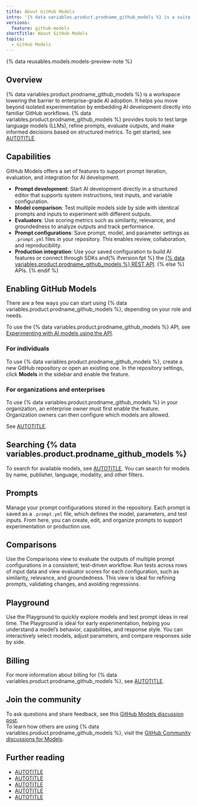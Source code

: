 ```yaml
---
title: About GitHub Models
intro: '{% data variables.product.prodname_github_models %} is a suite of developer tools that take you from AI idea to ship, including a model catalog, prompt management, and quantitative evaluations.'
versions:
  feature: github-models
shortTitle: About GitHub Models
topics:
  - GitHub Models
---
```


{% data reusables.models.models-preview-note %}

## Overview

{% data variables.product.prodname_github_models %} is a workspace lowering the barrier to enterprise-grade AI adoption. It helps you move beyond isolated experimentation by embedding AI development directly into familiar GitHub workflows. {% data variables.product.prodname_github_models %} provides tools to test large language models (LLMs), refine prompts, evaluate outputs, and make informed decisions based on structured metrics. To get started, see [AUTOTITLE](/github-models/use-github-models/optimizing-your-ai-powered-app-with-github-models).

## Capabilities

GitHub Models offers a set of features to support prompt iteration, evaluation, and integration for AI development.

* **Prompt development**: Start AI development directly in a structured editor that supports system instructions, test inputs, and variable configuration.
* **Model comparison**: Test multiple models side by side with identical prompts and inputs to experiment with different outputs.
* **Evaluators**: Use scoring metrics such as similarity, relevance, and groundedness to analyze outputs and track performance.
* **Prompt configurations**: Save prompt, model, and parameter settings as `.prompt.yml` files in your repository. This enables review, collaboration, and reproducibility.
* **Production integration**: Use your saved configuration to build AI features or connect through SDKs and{% ifversion fpt %} the [{% data variables.product.prodname_github_models %} REST API](/rest/models?apiVersion=2022-11-28). {% else %} APIs. {% endif %}

## Enabling GitHub Models

There are a few ways you can start using {% data variables.product.prodname_github_models %}, depending on your role and needs.

To use the {% data variables.product.prodname_github_models %} API, see [Experimenting with AI models using the API](/github-models/use-github-models/prototyping-with-ai-models#experimenting-with-ai-models-using-the-api).

### For individuals

To use {% data variables.product.prodname_github_models %}, create a new GitHub repository or open an existing one. In the repository settings, click **Models** in the sidebar and enable the feature.

### For organizations and enterprises

To use {% data variables.product.prodname_github_models %} in your organization, an enterprise owner must first enable the feature. Organization owners can then configure which models are allowed.

See [AUTOTITLE](/github-models/github-models-at-scale/manage-models-at-scale).

## Searching {% data variables.product.prodname_github_models %}

To search for available models, see [AUTOTITLE](/search-github/searching-on-github/searching-github-models). You can search for models by name, publisher, language, modality, and other filters.

## Prompts

Manage your prompt configurations stored in the repository. Each prompt is saved as a `.prompt.yml` file, which defines the model, parameters, and test inputs. From here, you can create, edit, and organize prompts to support experimentation or production use.

## Comparisons

Use the Comparisons view to evaluate the outputs of multiple prompt configurations in a consistent, test-driven workflow. Run tests across rows of input data and view evaluator scores for each configuration, such as similarity, relevance, and groundedness. This view is ideal for refining prompts, validating changes, and avoiding regressions.

## Playground

Use the Playground to quickly explore models and test prompt ideas in real time. The Playground is ideal for early experimentation, helping you understand a model’s behavior, capabilities, and response style. You can interactively select models, adjust parameters, and compare responses side by side.

## Billing

For more information about billing for {% data variables.product.prodname_github_models %}, see [AUTOTITLE](/billing/managing-billing-for-your-products/about-billing-for-github-models).

## Join the community

To ask questions and share feedback, see this [GitHub Models discussion post](https://github.com/orgs/community/discussions/159087).  
To learn how others are using {% data variables.product.prodname_github_models %}, visit the [GitHub Community discussions for Models](https://github.com/orgs/community/discussions/categories/models).

## Further reading

* [AUTOTITLE](/search-github/searching-on-github/searching-github-models)
* [AUTOTITLE](/github-models/use-github-models/prototyping-with-ai-models)
* [AUTOTITLE](/github-models/use-github-models/optimizing-your-ai-powered-app-with-github-models)
* [AUTOTITLE](/github-models/use-github-models/evaluating-ai-models)
* [AUTOTITLE](/billing/managing-billing-for-your-products/about-billing-for-github-models)
